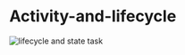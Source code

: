 # Activity-and-lifecycle

![lifecycle and state  task](https://user-images.githubusercontent.com/50689509/145591638-df81a59a-c345-4305-884c-a8236d09b059.gif)
